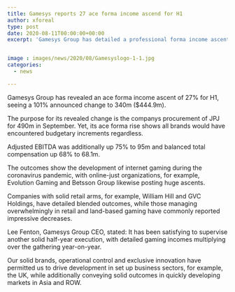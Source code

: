 ```yaml
---
title: Gamesys reports 27 ace forma income ascend for H1
author: xforeal 
type: post
date: 2020-08-11T00:00:00+00:00
excerpt: 'Gamesys Group has detailed a professional forma income ascent of 27&amp;percnt; for H1, seeing a 101&amp;percnt; announced change to 340m ($444 '


image : images/news/2020/08/Gamesyslogo-1-1.jpg
categories:
  - news

---
```

Gamesys Group has revealed an ace forma income ascent of 27&percnt; for H1, seeing a 101&percnt; announced change to 340m ($444.9m). 

The purpose for its revealed change is the companys procurement of JPJ for 490m in September. Yet, its ace forma rise shows all brands would have encountered budgetary increments regardless. 

Adjusted EBITDA was additionally up 75&percnt; to 95m and balanced total compensation up 68&percnt; to 68.1m. 

The outcomes show the development of internet gaming during the coronavirus pandemic, with online-just organizations, for example, Evolution Gaming and Betsson Group likewise posting huge ascents. 

Companies with solid retail arms, for example, William Hill and GVC Holdings, have detailed blended outcomes, while those managing overwhelmingly in retail and land-based gaming have commonly reported impressive decreases. 

Lee Fenton, Gamesys Group CEO, stated: It has been satisfying to supervise another solid half-year execution, with detailed gaming incomes multiplying over the gathering year-on-year. 

Our solid brands, operational control and exclusive innovation have permitted us to drive development in set up business sectors, for example, the UK, while additionally conveying solid outcomes in quickly developing markets in Asia and ROW.